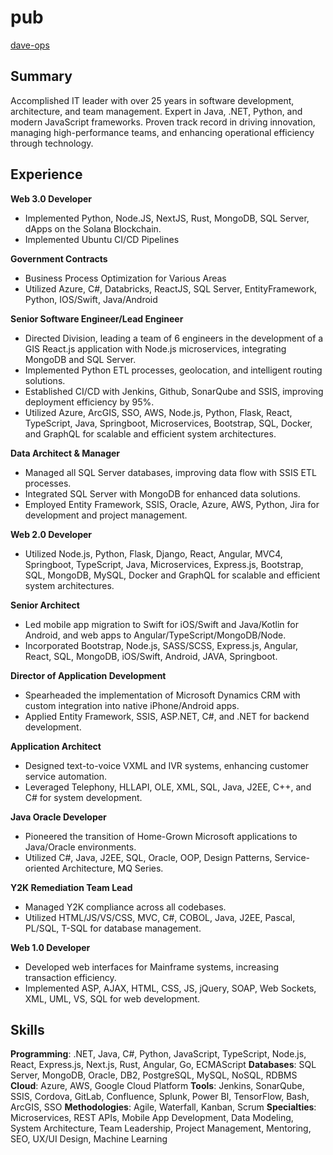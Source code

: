 # pub

[dave-ops](mailto://david.r.mieli@gmail.com)  

## Summary

Accomplished IT leader with over 25 years in software development, architecture, and team management. Expert in Java, .NET, Python, and modern JavaScript frameworks. Proven track record in driving innovation, managing high-performance teams, and enhancing operational efficiency through technology.

## Experience

**Web 3.0 Developer**
- Implemented Python, Node.JS, NextJS, Rust, MongoDB, SQL Server, dApps on the Solana Blockchain.
- Implemented Ubuntu CI/CD Pipelines

**Government Contracts**
- Business Process Optimization for Various Areas
- Utilized Azure, C#, Databricks, ReactJS, SQL Server, EntityFramework, Python, IOS/Swift, Java/Android

**Senior Software Engineer/Lead Engineer**
- Directed Division, leading a team of 6 engineers in the development of a GIS React.js application with Node.js microservices, integrating MongoDB and SQL Server.
- Implemented Python ETL processes, geolocation, and intelligent routing solutions.
- Established CI/CD with Jenkins, Github, SonarQube and SSIS, improving deployment efficiency by 95%.
- Utilized Azure, ArcGIS, SSO, AWS, Node.js, Python, Flask, React, TypeScript, Java, Springboot, Microservices, Bootstrap, SQL, Docker, and GraphQL for scalable and efficient system architectures.

**Data Architect & Manager**
- Managed all SQL Server databases, improving data flow with SSIS ETL processes.
- Integrated SQL Server with MongoDB for enhanced data solutions.
- Employed Entity Framework, SSIS, Oracle, Azure, AWS, Python, Jira for development and project management.

**Web 2.0 Developer**
- Utilized Node.js, Python, Flask, Django, React, Angular, MVC4, Springboot, TypeScript, Java, Microservices, Express.js, Bootstrap, SQL, MongoDB, MySQL, Docker and GraphQL for scalable and efficient system architectures.

**Senior Architect**
- Led mobile app migration to Swift for iOS/Swift and Java/Kotlin for Android, and web apps to Angular/TypeScript/MongoDB/Node.
- Incorporated Bootstrap, Node.js, SASS/SCSS, Express.js, Angular, React, SQL, MongoDB, iOS/Swift, Android, JAVA, Springboot.

**Director of Application Development**
- Spearheaded the implementation of Microsoft Dynamics CRM with custom integration into native iPhone/Android apps.
- Applied Entity Framework, SSIS, ASP.NET, C#, and .NET for backend development.

**Application Architect**
- Designed text-to-voice VXML and IVR systems, enhancing customer service automation.
- Leveraged Telephony, HLLAPI, OLE, XML, SQL, Java, J2EE, C++, and C# for system development.

**Java Oracle Developer**
- Pioneered the transition of Home-Grown Microsoft applications to Java/Oracle environments.
- Utilized C#, Java, J2EE, SQL, Oracle, OOP, Design Patterns, Service-oriented Architecture, MQ Series.

**Y2K Remediation Team Lead**
- Managed Y2K compliance across all codebases.
- Utilized HTML/JS/VS/CSS, MVC, C#, COBOL, Java, J2EE, Pascal, PL/SQL, T-SQL for database management.

**Web 1.0 Developer**
- Developed web interfaces for Mainframe systems, increasing transaction efficiency.
- Implemented ASP, AJAX, HTML, CSS, JS, jQuery, SOAP, Web Sockets, XML, UML, VS, SQL for web development.

## Skills

**Programming**: .NET, Java, C#, Python, JavaScript, TypeScript, Node.js, React, Express.js, Next.js, Rust, Angular, Go, ECMAScript
**Databases**: SQL Server, MongoDB, Oracle, DB2, PostgreSQL, MySQL, NoSQL, RDBMS
**Cloud**: Azure, AWS, Google Cloud Platform
**Tools**: Jenkins, SonarQube, SSIS, Cordova, GitLab, Confluence, Splunk, Power BI, TensorFlow, Bash, ArcGIS, SSO
**Methodologies**: Agile, Waterfall, Kanban, Scrum
**Specialties**: Microservices, REST APIs, Mobile App Development, Data Modeling, System Architecture, Team Leadership, Project Management, Mentoring, SEO, UX/UI Design, Machine Learning
